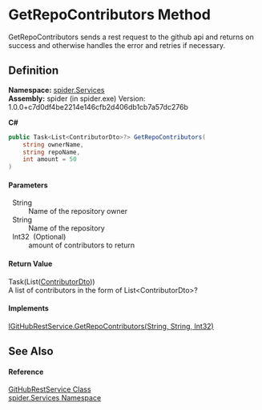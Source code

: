 # GetRepoContributors Method


GetRepoContributors sends a rest request to the github api and returns on success and otherwise handles the error and retries if necessary.



## Definition
**Namespace:** <a href="c6df77e0-28de-d4ed-9b46-1241a40828db">spider.Services</a>  
**Assembly:** spider (in spider.exe) Version: 1.0.0+c7d0df4be2214e146cfb2d406db1cb7a57dc276b

**C#**
``` C#
public Task<List<ContributorDto>?> GetRepoContributors(
	string ownerName,
	string repoName,
	int amount = 50
)
```



#### Parameters
<dl><dt>  String</dt><dd>Name of the repository owner</dd><dt>  String</dt><dd>Name of the repository</dd><dt>  Int32  (Optional)</dt><dd>amount of contributors to return</dd></dl>

#### Return Value
Task(List(<a href="ab468317-fcd5-aacc-a639-7b5dc9551899">ContributorDto</a>))  
A list of contributors in the form of List&lt;ContributorDto&gt;?

#### Implements
<a href="f7526f2b-3053-dd10-2858-278c96693f88">IGitHubRestService.GetRepoContributors(String, String, Int32)</a>  


## See Also


#### Reference
<a href="d6b6c4d4-91ca-d8b5-d559-88dcc091dae9">GitHubRestService Class</a>  
<a href="c6df77e0-28de-d4ed-9b46-1241a40828db">spider.Services Namespace</a>  
